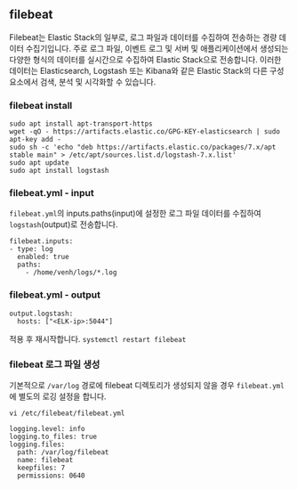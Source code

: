 ## filebeat 
Filebeat는 Elastic Stack의 일부로, 로그 파일과 데이터를 수집하여 전송하는 경량 데이터 수집기입니다. 주로 로그 파일, 이벤트 로그 및 서버 및 애플리케이션에서 생성되는 다양한 형식의 데이터를 실시간으로 수집하여 Elastic Stack으로 전송합니다. 이러한 데이터는 Elasticsearch, Logstash 또는 Kibana와 같은 Elastic Stack의 다른 구성 요소에서 검색, 분석 및 시각화할 수 있습니다.

### filebeat install
```
sudo apt install apt-transport-https
wget -qO - https://artifacts.elastic.co/GPG-KEY-elasticsearch | sudo apt-key add -
sudo sh -c 'echo "deb https://artifacts.elastic.co/packages/7.x/apt stable main" > /etc/apt/sources.list.d/logstash-7.x.list'
sudo apt update
sudo apt install logstash
```

### filebeat.yml - input 
`filebeat.yml`의 inputs.paths(input)에 설정한 로그 파일 데이터를 수집하여 `logstash`(output)로 전송합니다.
```
filebeat.inputs:
- type: log
  enabled: true
  paths:
    - /home/venh/logs/*.log
```

### filebeat.yml - output
```
output.logstash:
  hosts: ["<ELK-ip>:5044"]
```
적용 후 재시작합니다. `systemctl restart filebeat`

### filebeat 로그 파일 생성
기본적으로 `/var/log` 경로에 filebeat 디렉토리가 생성되지 않을 경우 `filebeat.yml` 에 별도의 로깅 설정을 합니다.
```
vi /etc/filebeat/filebeat.yml
```
```
logging.level: info
logging.to_files: true
logging.files:
  path: /var/log/filebeat
  name: filebeat
  keepfiles: 7
  permissions: 0640
```
